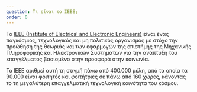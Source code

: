 ```yaml
---
question: Τι είναι το IEEE;
order: 0
---
```

Το [IEEE (Institute of Electrical and Electronic Engineers)](https://www.ieee.org) είναι ένας παγκόσμιος, τεχνολογικός και μη πολιτικός οργανισμός με στόχο την προώθηση της θεωριάς και των εφαρμογών της επιστήμης της Μηχανικής Πληροφορικής και Ηλεκτρονικών Συστημάτων για την ανάπτυξη του επαγγέλματος βασισμένο στην προσφορά στην κοινωνία.

Το IEEE αριθμεί αυτή τη στιγμή πάνω από 400.000 μέλη, από τα οποία τα 90.000 είναι φοιτητές και φοιτήτριες σε πάνω από 160 χώρες, κάνοντας το τη μεγαλύτερη επαγγελματική τεχνολογική κοινότητα του κόσμου.
